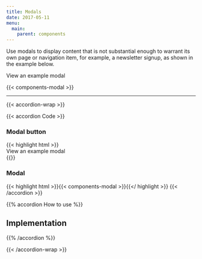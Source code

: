 ```yaml
---
title: Modals
date: 2017-05-11
menu:
  main:
    parent: components
---
```


Use modals to display content that is not substantial enough to warrant its own page or navigation item, for example, a newsletter signup, as shown in the example below. 

<div>
  <a data-open="example-modal" class="button full-width">
    <div class="valign">
      <div class="button-label valign-cell">View an example modal</div>
    </div>
  </a>
</div>

{{< components-modal >}}

---

{{< accordion-wrap >}}

{{< accordion Code >}}

<h3>Modal button</h3>
{{< highlight html >}}<div>
  <a data-open="example-modal" class="button full-width">
    <div class="valign">
      <div class="button-label valign-cell">View an example modal</div>
    </div>
  </a>
</div>{{</ highlight >}}

<h3>Modal</h3>

  {{< highlight html >}}{{< components-modal >}}{{</ highlight >}}
{{< /accordion >}}

{{% accordion How to use %}}
## Implementation



{{% /accordion %}}


{{< /accordion-wrap >}}

